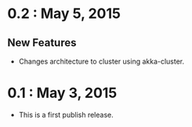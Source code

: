 # 0.2 : May 5, 2015

## New Features
- Changes architecture to cluster using akka-cluster.
 
# 0.1 : May 3, 2015
- This is a first publish release.

